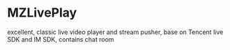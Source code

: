 # MZLivePlay
excellent, classic live video player and stream pusher, base on Tencent live SDK and IM SDK, contains chat room
